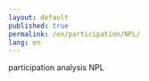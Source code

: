 ```yaml
---
layout: default
published: true
permalink: /en/participation/NPL/
lang: en
---
```


participation analysis NPL
